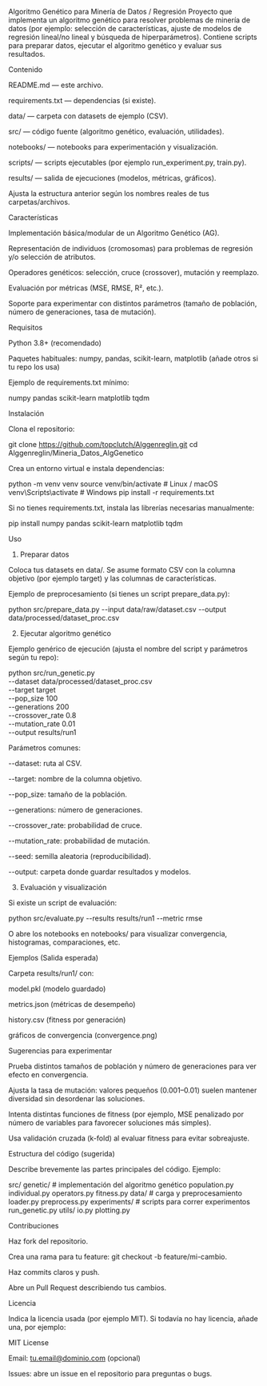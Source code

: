 Algoritmo Genético para Minería de Datos / Regresión
Proyecto que implementa un algoritmo genético para resolver problemas de minería de datos (por ejemplo: selección de características, ajuste de modelos de regresión lineal/no lineal y búsqueda de hiperparámetros). Contiene scripts para preparar datos, ejecutar el algoritmo genético y evaluar sus resultados.

Contenido

README.md — este archivo.

requirements.txt — dependencias (si existe).

data/ — carpeta con datasets de ejemplo (CSV).

src/ — código fuente (algoritmo genético, evaluación, utilidades).

notebooks/ — notebooks para experimentación y visualización.

scripts/ — scripts ejecutables (por ejemplo run_experiment.py, train.py).

results/ — salida de ejecuciones (modelos, métricas, gráficos).

Ajusta la estructura anterior según los nombres reales de tus carpetas/archivos.

Características

Implementación básica/modular de un Algoritmo Genético (AG).

Representación de individuos (cromosomas) para problemas de regresión y/o selección de atributos.

Operadores genéticos: selección, cruce (crossover), mutación y reemplazo.

Evaluación por métricas (MSE, RMSE, R², etc.).

Soporte para experimentar con distintos parámetros (tamaño de población, número de generaciones, tasa de mutación).

Requisitos

Python 3.8+ (recomendado)

Paquetes habituales: numpy, pandas, scikit-learn, matplotlib (añade otros si tu repo los usa)

Ejemplo de requirements.txt mínimo:

numpy
pandas
scikit-learn
matplotlib
tqdm

Instalación

Clona el repositorio:

git clone https://github.com/topclutch/Alggenreglin.git
cd Alggenreglin/Mineria_Datos_AlgGenetico


Crea un entorno virtual e instala dependencias:

python -m venv venv
source venv/bin/activate    # Linux / macOS
venv\Scripts\activate       # Windows
pip install -r requirements.txt


Si no tienes requirements.txt, instala las librerías necesarias manualmente:

pip install numpy pandas scikit-learn matplotlib tqdm

Uso
1) Preparar datos

Coloca tus datasets en data/. Se asume formato CSV con la columna objetivo (por ejemplo target) y las columnas de características.

Ejemplo de preprocesamiento (si tienes un script prepare_data.py):

python src/prepare_data.py --input data/raw/dataset.csv --output data/processed/dataset_proc.csv

2) Ejecutar algoritmo genético

Ejemplo genérico de ejecución (ajusta el nombre del script y parámetros según tu repo):

python src/run_genetic.py \
  --dataset data/processed/dataset_proc.csv \
  --target target \
  --pop_size 100 \
  --generations 200 \
  --crossover_rate 0.8 \
  --mutation_rate 0.01 \
  --output results/run1


Parámetros comunes:

--dataset: ruta al CSV.

--target: nombre de la columna objetivo.

--pop_size: tamaño de la población.

--generations: número de generaciones.

--crossover_rate: probabilidad de cruce.

--mutation_rate: probabilidad de mutación.

--seed: semilla aleatoria (reproducibilidad).

--output: carpeta donde guardar resultados y modelos.

3) Evaluación y visualización

Si existe un script de evaluación:

python src/evaluate.py --results results/run1 --metric rmse


O abre los notebooks en notebooks/ para visualizar convergencia, histogramas, comparaciones, etc.

Ejemplos (Salida esperada)

Carpeta results/run1/ con:

model.pkl (modelo guardado)

metrics.json (métricas de desempeño)

history.csv (fitness por generación)

gráficos de convergencia (convergence.png)

Sugerencias para experimentar

Prueba distintos tamaños de población y número de generaciones para ver efecto en convergencia.

Ajusta la tasa de mutación: valores pequeños (0.001–0.01) suelen mantener diversidad sin desordenar las soluciones.

Intenta distintas funciones de fitness (por ejemplo, MSE penalizado por número de variables para favorecer soluciones más simples).

Usa validación cruzada (k-fold) al evaluar fitness para evitar sobreajuste.

Estructura del código (sugerida)

Describe brevemente las partes principales del código. Ejemplo:

src/
  genetic/               # implementación del algoritmo genético
    population.py
    individual.py
    operators.py
    fitness.py
  data/                  # carga y preprocesamiento
    loader.py
    preprocess.py
  experiments/           # scripts para correr experimentos
    run_genetic.py
  utils/
    io.py
    plotting.py

Contribuciones

Haz fork del repositorio.

Crea una rama para tu feature: git checkout -b feature/mi-cambio.

Haz commits claros y push.

Abre un Pull Request describiendo tus cambios.

Licencia

Indica la licencia usada (por ejemplo MIT). Si todavía no hay licencia, añade una, por ejemplo:

MIT License


Email: tu.email@dominio.com (opcional)

Issues: abre un issue en el repositorio para preguntas o bugs.
